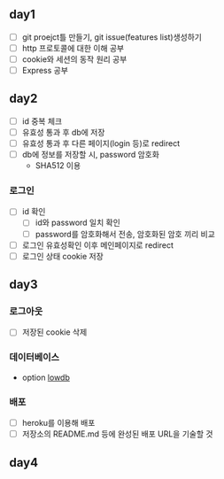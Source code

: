 ## day1
- [ ] git proejct틀 만들기, git issue(features list)생성하기
- [ ] http 프로토콜에 대한 이해 공부
- [ ] cookie와 세션의 동작 원리 공부
- [ ] Express 공부

## day2
- [ ] id 중복 체크
- [ ] 유효성 통과 후 db에 저장
- [ ] 유효성 통과 후 다른 페이지(login 등)로 redirect
- [ ] db에 정보를 저장할 시, password 암호화
    - SHA512 이용

### 로그인
- [ ] id 확인
    - [ ] id와 password 일치 확인
    - [ ] password를 암호화해서 전송, 암호화된 암호 끼리 비교
- [ ] 로그인 유효성확인 이후 메인페이지로 redirect
- [ ] 로그인 상태 cookie 저장

## day3
### 로그아웃
- [ ] 저장된 cookie 삭제

### 데이터베이스
- option [lowdb](https://github.com/typicode/lowdb)

### 배포
- [ ] heroku를 이용해 배포
- [ ] 저장소의 README.md 등에 완성된 배포 URL을 기술할 것

## day4
